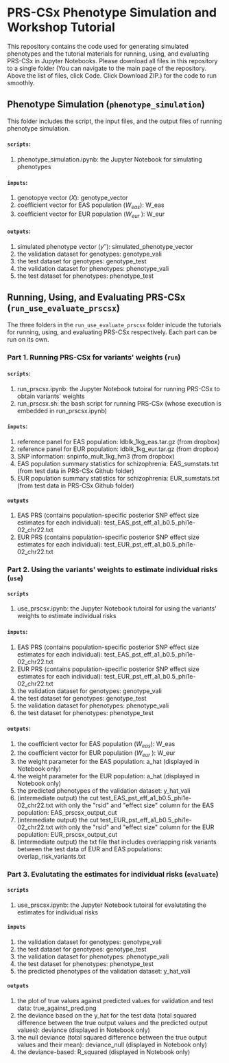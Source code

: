 # PRS-CSx Phenotype Simulation and Workshop Tutorial

This repository contains the code used for generating simulated phenotypes and the tutorial materials for running, using, and evaluating PRS-CSx in Jupyter Notebooks.
Please download all files in this repository to a single folder (You can navigate to the main page of the repository. Above the list of files, click Code. Click Download ZIP.) for the code to run smoothly.

## Phenotype Simulation (`phenotype_simulation`)
This folder includes the script, the input files, and the output files of running phenotype simulation.
#### `scripts`:
1. phenotype_simulation.ipynb: the Jupyter Notebook for simulating phenotypes
   
#### `inputs`:
1. genotopye vector ($X$): genotype_vector
3. coefficient vector for EAS population ($W_{eas}$): W_eas
4. coefficient vector for EUR population ($W_{eur}$ ): W_eur

#### `outputs`:
1. simulated phenotype vector ($y''$): simulated_phenotype_vector
2. the validation dataset for genotypes: genotype_vali
3. the test dataset for genotypes: genotype_test
4. the validation dataset for phenotypes: phenotype_vali
5. the test dataset for phenotypes: phenotype_test

## Running, Using, and Evaluating PRS-CSx (`run_use_evaluate_prscsx`)
The three folders in the `run_use_evaluate_prscsx` folder inlcude the tutorials for running, using, and evaluating PRS-CSx respectively. Each part can be run on its own.
### Part 1. Running PRS-CSx for variants' weights (`run`)
#### `scripts`:
1. run_prscsx.ipynb: the Jupyter Notebook tutoiral for running PRS-CSx to obtain variants' weights
2. run_prscsx.sh: the bash script for running PRS-CSx (whose execution is embedded in run_prscsx.ipynb)

#### `inputs`:
1. reference panel for EAS population: ldblk_1kg_eas.tar.gz (from dropbox)
2. reference panel for EUR population: ldblk_1kg_eur.tar.gz (from dropbox)
3. SNP information: snpinfo_mult_1kg_hm3 (from dropbox)
4. EAS population summary statistics for schizophrenia: EAS_sumstats.txt (from test data in PRS-CSx Github folder)
5. EUR population summary statistics for schizophrenia: EUR_sumstats.txt (from test data in PRS-CSx Github folder)

#### `outputs`
1. EAS PRS (contains population-specific posterior SNP effect size estimates for each individual): test_EAS_pst_eff_a1_b0.5_phi1e-02_chr22.txt
2. EUR PRS (contains population-specific posterior SNP effect size estimates for each individual): test_EUR_pst_eff_a1_b0.5_phi1e-02_chr22.txt

### Part 2. Using the variants' weights to estimate individual risks (`use`)
#### `scripts`
1. use_prscsx.ipynb: the Jupyter Notebook tutoiral for using the variants' weights to estimate individual risks

#### `inputs`:
1. EAS PRS (contains population-specific posterior SNP effect size estimates for each individual): test_EAS_pst_eff_a1_b0.5_phi1e-02_chr22.txt
2. EUR PRS (contains population-specific posterior SNP effect size estimates for each individual): test_EUR_pst_eff_a1_b0.5_phi1e-02_chr22.txt
3. the validation dataset for genotypes: genotype_vali
4. the test dataset for genotypes: genotype_test
5. the validation dataset for phenotypes: phenotype_vali
6. the test dataset for phenotypes: phenotype_test

#### `outputs`:
1. the coefficient vector for EAS population ($W_{eas}$): W_eas
2. the coefficient vector for EUR population ($W_{eur}$ ): W_eur
3. the weight parameter for the EAS population: a_hat (displayed in Notebook only)
4. the weight parameter for the EUR population: a_hat (displayed in Notebook only)
5. the predicted phenotypes of the validation dataset: y_hat_vali
6. (intermediate output) the cut test_EAS_pst_eff_a1_b0.5_phi1e-02_chr22.txt with only the "rsid" and "effect size" column for the EAS population: EAS_prscsx_output_cut
7. (intermediate output) the cut test_EUR_pst_eff_a1_b0.5_phi1e-02_chr22.txt with only the "rsid" and "effect size" column for the EUR population: EUR_prscsx_output_cut
8. (intermediate output) the txt file that includes overlapping risk variants between the test data of EUR and EAS populations: overlap_risk_variants.txt

### Part 3. Evalutating the estimates for individual risks (`evaluate`)
#### `scripts`
1. use_prscsx.ipynb: the Jupyter Notebook tutoiral for evalutating the estimates for individual risks

#### `inputs`
1. the validation dataset for genotypes: genotype_vali
2. the test dataset for genotypes: genotype_test
3. the validation dataset for phenotypes: phenotype_vali
4. the test dataset for phenotypes: phenotype_test
5. the predicted phenotypes of the validation dataset: y_hat_vali

#### `outputs`
1. the plot of true values against predicted values for validation and test data: true_against_pred.png
2. the deviance based on the y_hat for the test data (total squared difference between the true output values and the predicted output values): deviance (displayed in Notebook only)
3. the null deviance (total squared difference between the true output values and their mean): deviance_null (displayed in Notebook only)
4. the deviance-based: R_squared (displayed in Notebook only)
